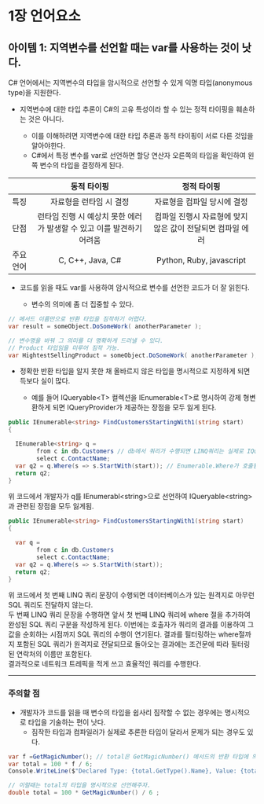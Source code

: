 # 1장 언어요소

## 아이템 1: 지역변수를 선언할 때는 var를 사용하는 것이 낫다.

C# 언어에서는 지역변수의 타입을 암시적으로 선언할 수 있게 익명 타입(anonymous type)을 지원한다.

- 지역변수에 대한 타입 추론이 C#의 고유 특성이라 할 수 있는 정적 타이핑을 훼손하는 것은 아니다.

  - 이를 이해하려면 지역변수에 대한 타입 추론과 동적 타이핑이 서로 다른 것임을 알아야한다.
  - C#에서 특정 변수를 var로 선언하면 할당 연산자 오른쪽의 타입을 확인하여 왼쪽 변수의 타입을 결정하게 된다.

|           |                              동적 타이핑                              |                        정적 타이핑                         |
| :-------- | :-------------------------------------------------------------------: | :--------------------------------------------------------: |
| 특징      |                        자료형을 런타임 시 결정                        |                자료형을 컴파일 당시에 결정                 |
| 단점      | 런타임 진행 시 예상치 못한 에러가 발생할 수 있고 이를 발견하기 어려움 | 컴파일 진행시 자료형에 맞지 않은 값이 전달되면 컴파일 에러 |
| 주요 언어 |                           C, C++, Java, C#                            |                  Python, Ruby, javascript                  |

- 코드를 읽을 때도 var를 사용하여 암시적으로 변수를 선언한 코드가 더 잘 읽힌다.

  - 변수의 의미에 좀 더 집중할 수 있다.

```C#
// 메서드 이름만으로 반환 타입을 짐작하기 어렵다.
var result = someObject.DoSomeWork( anotherParameter );

// 변수명을 바꿔 그 의미를 더 명확하게 드러낼 수 있다.
// Product 타입임을 미루어 짐작 가능.
var HightestSellingProduct = someObject.DoSomeWork( anotherParameter );
```

- 정확한 반환 타입을 알지 못한 채 올바르지 않은 타입을 명시적으로 지정하게 되면 득보다 실이 많다.

  - 예를 들어 IQueryable\<T> 컬렉션을 IEnumerable\<T>로 명시하여 강제 형변환하게 되면 IQueryProvider가 제공하는 장점을 모두 잃게 된다.

```C#
public IEnumerable<string> FindCustomersStartingWith1(string start)
{

  IEnumerable<string> q =
        from c in db.Customers // db에서 쿼리가 수행되면 LINQ쿼리는 실제로 IQueryable<string> 타입을 반환.
        select c.ContactName;
  var q2 = q.Where(s => s.StartWith(start)); // Enumerable.Where가 호출됨.
  return q2;
}
```

위 코드에서 개발자가 q를 IEnumerabl\<string>으로 선언하여 IQueryable\<string>과 관련된 장점을 모두 잃게됨.

```C#
public IEnumerable<string> FindCustomersStartingWith1(string start)
{

  var q =
        from c in db.Customers
        select c.ContactName;
  var q2 = q.Where(s => s.StartWith(start));
  return q2;
}
```

위 코드에서 첫 번째 LINQ 쿼리 문장이 수행되면 데이터베이스가 있는 원격지로 아무런 SQL 쿼리도 전달하지 않는다.  
두 번째 LINQ 쿼리 문장을 수행하면 앞서 첫 번째 LINQ 쿼리에 where 절을 추가하여 완성된 SQL 쿼리 구문을 작성하게 된다. 이번에는 호출자가 쿼리의 결과를 이용하여 그 값을 순회하는 시점까지 SQL 쿼리의 수행이 연기된다. 결과를 필터링하는 where절까지 포함된 SQL 쿼리가 원격지로 전달되므로 돌아오는 결과에는 조건문에 따라 필터링된 연락처의 이름만 포함된다.  
결과적으로 네트워크 트레픽을 적게 쓰고 효율적인 쿼리를 수행한다.

---

### 주의할 점

- 개발자가 코드를 읽을 때 변수의 타입을 쉽사리 짐작할 수 없는 경우에는 명시적으로 타입을 기술하는 편이 낫다.
  - 짐작한 타입과 컴파일러가 실제로 추론한 타입이 달라서 문제가 되는 경우도 있다.

```C#
var f =GetMagicNumber(); // total은 GetMagicNumber() 메서드의 반환 타입에 의해 결정된다.
var total = 100 * f / 6;
Console.WriteLine($"Declared Type: {total.GetType().Name}, Value: {total}");

// 이럴때는 total의 타입을 명시적으로 선언해주자.
double total = 100 * GetMagicNumber() / 6 ;

```

